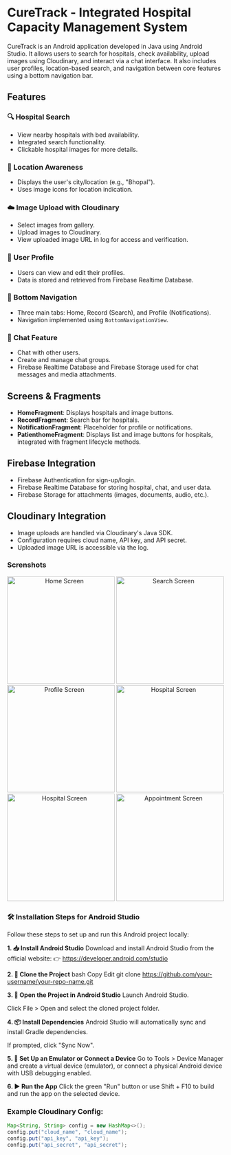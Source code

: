 # CureTrack - Integrated Hospital Capacity Management System

CureTrack is an Android application developed in Java using Android Studio. It allows users to search for hospitals, check availability, upload images using Cloudinary, and interact via a chat interface.
It also includes user profiles, location-based search, and navigation between core features using a bottom navigation bar.

## Features

### 🔍 Hospital Search
- View nearby hospitals with bed availability.
- Integrated search functionality.
- Clickable hospital images for more details.

### 📍 Location Awareness
- Displays the user's city/location (e.g., "Bhopal").
- Uses image icons for location indication.

### ☁️ Image Upload with Cloudinary
- Select images from gallery.
- Upload images to Cloudinary.
- View uploaded image URL in log for access and verification.

### 👤 User Profile
- Users can view and edit their profiles.
- Data is stored and retrieved from Firebase Realtime Database.

### 🧭 Bottom Navigation
- Three main tabs: Home, Record (Search), and Profile (Notifications).
- Navigation implemented using `BottomNavigationView`.

### 💬 Chat Feature
- Chat with other users.
- Create and manage chat groups.
- Firebase Realtime Database and Firebase Storage used for chat messages and media attachments.

## Screens & Fragments

- **HomeFragment**: Displays hospitals and image buttons.
- **RecordFragment**: Search bar for hospitals.
- **NotificationFragment**: Placeholder for profile or notifications.
- **PatienthomeFragment**: Displays list and image buttons for hospitals, integrated with fragment lifecycle methods.

## Firebase Integration

- Firebase Authentication for sign-up/login.
- Firebase Realtime Database for storing hospital, chat, and user data.
- Firebase Storage for attachments (images, documents, audio, etc.).

## Cloudinary Integration

- Image uploads are handled via Cloudinary's Java SDK.
- Configuration requires cloud name, API key, and API secret.
- Uploaded image URL is accessible via the log.

### Screnshots 
<p align="center">
<img src="home.png" alt="Home Screen" width="250"/>
<img src="aiims.png" alt="Search Screen" width="250"/>
<img src="profile.png" alt="Profile Screen" width="250"/>
  
 
<img src="hospital1.png" alt="Hospital Screen" width="250"/>
<img src="hospital2.png" alt="Hospital Screen" width="250"/>
<img src="appointment.png" alt="Appointment Screen" width="250"/>
</p>

### 🛠️ Installation Steps for Android Studio
Follow these steps to set up and run this Android project locally:

**1. 📥 Install Android Studio**
Download and install Android Studio from the official website:
👉 https://developer.android.com/studio

**2. 🚀 Clone the Project**
bash
Copy
Edit
git clone https://github.com/your-username/your-repo-name.git

**3. 📂 Open the Project in Android Studio**
Launch Android Studio.

Click File > Open and select the cloned project folder.

**4. 📦 Install Dependencies**
Android Studio will automatically sync and install Gradle dependencies.

If prompted, click "Sync Now".

**5. 📱 Set Up an Emulator or Connect a Device**
Go to Tools > Device Manager and create a virtual device (emulator),
or connect a physical Android device with USB debugging enabled.

**6. ▶️ Run the App**
Click the green "Run" button or use Shift + F10 to build and run the app on the selected device.



### Example Cloudinary Config:
```java
Map<String, String> config = new HashMap<>();
config.put("cloud_name", "cloud_name");
config.put("api_key", "api_key");
config.put("api_secret", "api_secret");
